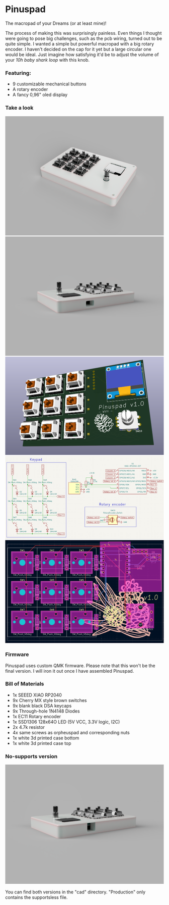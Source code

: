 # Pinuspad

The macropad of your Dreams (or at least mine)!

The process of making this was surprisingly painless. Even things I thought were going to pose big challenges, such as the pcb wiring, turned out to be quite simple. I wanted a simple but powerful macropad with a big rotary encoder. I haven't decided on the cap for it yet but a large circular one would be ideal. Just imagine how satisfying it'd be to adjust the volume of your _10h baby shark loop_ with this knob. 

### Featuring:

- 9 customizable mechanical buttons
- A rotary encoder
- A fancy 0,96" oled display

### Take a look
![](assets/assembly%20front.png)
![](assets/assembly%20back.png)
![](assets/pcb%203d.png)
![](assets/schematic.png)
![](assets/pcb.png)

### Firmware

Pinuspad uses custom QMK firmware. Please note that this won't be the final version. I will iron it out once I have assembled Pinuspad.

### Bill of Materials

- 1x SEEED XIAO RP2040
- 9x Cherry MX style brown switches
- 9x blank black DSA keycaps
- 9x Through-hole 1N4148 Diodes
- 1x EC11 Rotary encoder
- 1x SSD1306 128x64O LED (5V VCC, 3.3V logic, I2C)
- 2x 4.7k resistor
- 4x same screws as orpheuspad and corresponding nuts
- 1x white 3d printed case bottom
- 1x white 3d printed case top

### No-supports version

![](assets/assembly%20back%20no%20supports.png)

You can find both versions in the "cad" directory. "Production" only contains the supportsless file.